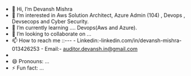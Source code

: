 - 👋 Hi, I’m Devansh Mishra
- 👀 I’m interested in Aws Solution Architect, Azure Admin (104) , Devops , Devsecops and Cyber Security.
- 🌱 I’m currently learning .... Devops(Aws and Azure).
- 💞️ I’m looking to collaborate on ...
- 📫 How to reach me ::---
              - Linkedin:-linkedin.com/in/devansh-mishra-013426253
              - Email:- auditor.devansh.in@gmail.com
- 
- 😄 Pronouns: ...
- ⚡ Fun fact: ...
<!---
AuditorDevansh/AuditorDevansh is a ✨ special ✨ repository because its `README.md` (this file) appears on your GitHub profile.
You can click the Preview link to take a look at your changes.
--->
